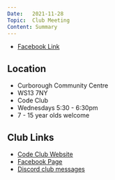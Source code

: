 ```yaml
---
Date:   2021-11-28
Topic:  Club Meeting
Content: Summary
---
```





* [Facebook Link](https://www.facebook.com/1481985248595237/posts/4330171377109929/)

## Location

* Curborough Community Centre
* WS13 7NY
* Code Club
* Wednesdays 5:30 - 6:30pm
* 7 - 15 year olds welcome

## Club Links

* [Code Club Website](https://lichfield-code-club.github.io/)
* [Facebook Page](https://www.facebook.com/LichfieldCoders)
* [Discord club messages](https://discord.gg/szz6xGK)
